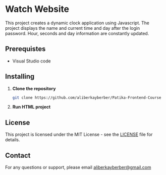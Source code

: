 # Watch Website
This project creates a dynamic clock application using Javascript. The project displays the name and current time and day after the login password. Hour, seconds and day information are constantly updated.

## Prerequistes
 - Visual Studio code 

## Installing

1. **Clone the repository**
   ```bash
   git clone https://github.com/aliberkayberber/Patika-Frontend-Course/tree/main/Week5/JavascriptSaatveKarsilama
   ```

2. **Run HTML project**

## License

This project is licensed under the MIT License - see the [LICENSE](LICENSE) file for details.

## Contact

For any questions or support, please email aliberkayberber@gmail.com